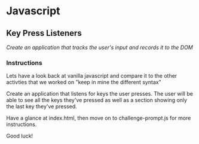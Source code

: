 # Javascript

## Key Press Listeners

_Create an application that tracks the user's input and records it to the DOM_

### Instructions

Lets have a look back at vanilla javascript and compare it to the other activties that we worked on 
"keep in mine the different syntax" 

Create an application that listens for keys the user presses. The user will be able to see all the keys they've pressed as well as a section showing only the last key they've pressed. 

Have a glance at index.html, then move on to challenge-prompt.js for more instructions.

Good luck!
